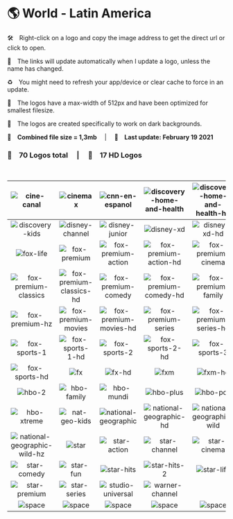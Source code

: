 🌎 World - Latin America
===============

🛠 Right-click on a logo and copy the image address to get the direct url or click to open.

🔗 The links will update automatically when I update a logo, unless the name has changed.

♻️ You might need to refresh your app/device or clear cache to force in an update.

📐 The logos have a max-width of 512px and have been optimized for smallest filesize.

🖤 The logos are created specifically to work on dark backgrounds.

💾 __Combined file size = 1,3mb__  |  📅 __Last update: February 19 2021__  

### 🎨 __70 Logos total__  |  💎 __17 HD Logos__  

 

| ![cine-canal] | ![cinemax] | ![cnn-en-espanol] | ![discovery-home-and-health] | ![discovery-home-and-health-hd] | ![discovery-home-and-health-hz] |
|:-:|:-:|:-:|:-:|:-:|:-:|
| ![discovery-kids] | ![disney-channel] | ![disney-junior] | ![disney-xd] | ![disney-xd-hd] | ![fox-channel] |
| ![fox-life] | ![fox-premium] | ![fox-premium-action] | ![fox-premium-action-hd] | ![fox-premium-cinema] | ![fox-premium-cinema-hd] |
| ![fox-premium-classics] | ![fox-premium-classics-hd] | ![fox-premium-comedy] | ![fox-premium-comedy-hd] | ![fox-premium-family] | ![fox-premium-family-hd] |
| ![fox-premium-hz] | ![fox-premium-movies] | ![fox-premium-movies-hd] | ![fox-premium-series] | ![fox-premium-series-hd] | ![fox-sports] |
| ![fox-sports-1] | ![fox-sports-1-hd] | ![fox-sports-2] | ![fox-sports-2-hd] | ![fox-sports-3] | ![fox-sports-3-hd] |
| ![fox-sports-hd] | ![fx] | ![fx-hd] | ![fxm] | ![fxm-hd] | ![hbo] |
| ![hbo-2] | ![hbo-family] | ![hbo-mundi] | ![hbo-plus] | ![hbo-pop] | ![hbo-signature] |
| ![hbo-xtreme] | ![nat-geo-kids] | ![national-geographic] | ![national-geographic-hd] | ![national-geographic-wild] | ![national-geographic-wild-hd-hz] |
| ![national-geographic-wild-hz] | ![star] | ![star-action] | ![star-channel] | ![star-cinema] | ![star-classics] |
| ![star-comedy] | ![star-fun] | ![star-hits] | ![star-hits-2] | ![star-life] | ![star-plus] |
| ![star-premium] | ![star-series] | ![studio-universal] | ![warner-channel] |  |  |
| ![space] | ![space] | ![space] | ![space] | ![space] | ![space] |

[cine-canal]:https://raw.githubusercontent.com/Tapiosinn/tv-logos/master/countries/world-latin-america/cine-canal-lam.png
[cinemax]:https://raw.githubusercontent.com/Tapiosinn/tv-logos/master/countries/world-latin-america/cinemax-lam.png
[cnn-en-espanol]:https://raw.githubusercontent.com/Tapiosinn/tv-logos/master/countries/world-latin-america/cnn-en-espanol-lam.png
[discovery-home-and-health]:https://raw.githubusercontent.com/Tapiosinn/tv-logos/master/countries/world-latin-america/discovery-home-and-health-lam.png
[discovery-home-and-health-hd]:https://raw.githubusercontent.com/Tapiosinn/tv-logos/master/countries/world-latin-america/discovery-home-and-health-hd-lam.png
[discovery-home-and-health-hz]:https://raw.githubusercontent.com/Tapiosinn/tv-logos/master/countries/world-latin-america/discovery-home-and-health-hz-lam.png
[discovery-kids]:https://raw.githubusercontent.com/Tapiosinn/tv-logos/master/countries/world-latin-america/discovery-kids-lam.png
[disney-channel]:https://raw.githubusercontent.com/Tapiosinn/tv-logos/master/countries/world-latin-america/disney-channel-lam.png
[disney-junior]:https://raw.githubusercontent.com/Tapiosinn/tv-logos/master/countries/world-latin-america/disney-junior-lam.png
[disney-xd]:https://raw.githubusercontent.com/Tapiosinn/tv-logos/master/countries/world-latin-america/disney-xd-lam.png
[disney-xd-hd]:https://raw.githubusercontent.com/Tapiosinn/tv-logos/master/countries/world-latin-america/disney-xd-hd-lam.png
[fox-channel]:https://raw.githubusercontent.com/Tapiosinn/tv-logos/master/countries/world-latin-america/fox-channel-lam.png
[fox-life]:https://raw.githubusercontent.com/Tapiosinn/tv-logos/master/countries/world-latin-america/fox-life-lam.png
[fox-premium]:https://raw.githubusercontent.com/Tapiosinn/tv-logos/master/countries/world-latin-america/fox-premium-lam.png
[fox-premium-action]:https://raw.githubusercontent.com/Tapiosinn/tv-logos/master/countries/world-latin-america/fox-premium-action-lam.png
[fox-premium-action-hd]:https://raw.githubusercontent.com/Tapiosinn/tv-logos/master/countries/world-latin-america/fox-premium-action-hd-lam.png
[fox-premium-cinema]:https://raw.githubusercontent.com/Tapiosinn/tv-logos/master/countries/world-latin-america/fox-premium-cinema-lam.png
[fox-premium-cinema-hd]:https://raw.githubusercontent.com/Tapiosinn/tv-logos/master/countries/world-latin-america/fox-premium-cinema-hd-lam.png
[fox-premium-classics]:https://raw.githubusercontent.com/Tapiosinn/tv-logos/master/countries/world-latin-america/fox-premium-classics-lam.png
[fox-premium-classics-hd]:https://raw.githubusercontent.com/Tapiosinn/tv-logos/master/countries/world-latin-america/fox-premium-classics-hd-lam.png
[fox-premium-comedy]:https://raw.githubusercontent.com/Tapiosinn/tv-logos/master/countries/world-latin-america/fox-premium-comedy-lam.png
[fox-premium-comedy-hd]:https://raw.githubusercontent.com/Tapiosinn/tv-logos/master/countries/world-latin-america/fox-premium-comedy-hd-lam.png
[fox-premium-family]:https://raw.githubusercontent.com/Tapiosinn/tv-logos/master/countries/world-latin-america/fox-premium-family-lam.png
[fox-premium-family-hd]:https://raw.githubusercontent.com/Tapiosinn/tv-logos/master/countries/world-latin-america/fox-premium-family-hd-lam.png
[fox-premium-hz]:https://raw.githubusercontent.com/Tapiosinn/tv-logos/master/countries/world-latin-america/fox-premium-hz-lam.png
[fox-premium-movies]:https://raw.githubusercontent.com/Tapiosinn/tv-logos/master/countries/world-latin-america/fox-premium-movies-lam.png
[fox-premium-movies-hd]:https://raw.githubusercontent.com/Tapiosinn/tv-logos/master/countries/world-latin-america/fox-premium-movies-hd-lam.png
[fox-premium-series]:https://raw.githubusercontent.com/Tapiosinn/tv-logos/master/countries/world-latin-america/fox-premium-series-lam.png
[fox-premium-series-hd]:https://raw.githubusercontent.com/Tapiosinn/tv-logos/master/countries/world-latin-america/fox-premium-series-hd-lam.png
[fox-sports]:https://raw.githubusercontent.com/Tapiosinn/tv-logos/master/countries/world-latin-america/fox-sports-lam.png
[fox-sports-1]:https://raw.githubusercontent.com/Tapiosinn/tv-logos/master/countries/world-latin-america/fox-sports-1-lam.png
[fox-sports-1-hd]:https://raw.githubusercontent.com/Tapiosinn/tv-logos/master/countries/world-latin-america/fox-sports-1-hd-lam.png
[fox-sports-2]:https://raw.githubusercontent.com/Tapiosinn/tv-logos/master/countries/world-latin-america/fox-sports-2-lam.png
[fox-sports-2-hd]:https://raw.githubusercontent.com/Tapiosinn/tv-logos/master/countries/world-latin-america/fox-sports-2-hd-lam.png
[fox-sports-3]:https://raw.githubusercontent.com/Tapiosinn/tv-logos/master/countries/world-latin-america/fox-sports-3-lam.png
[fox-sports-3-hd]:https://raw.githubusercontent.com/Tapiosinn/tv-logos/master/countries/world-latin-america/fox-sports-3-hd-lam.png
[fox-sports-hd]:https://raw.githubusercontent.com/Tapiosinn/tv-logos/master/countries/world-latin-america/fox-sports-hd-lam.png
[fx]:https://raw.githubusercontent.com/Tapiosinn/tv-logos/master/countries/world-latin-america/fx-lam.png
[fx-hd]:https://raw.githubusercontent.com/Tapiosinn/tv-logos/master/countries/world-latin-america/fx-hd-lam.png
[fxm]:https://raw.githubusercontent.com/Tapiosinn/tv-logos/master/countries/world-latin-america/fxm-lam.png
[fxm-hd]:https://raw.githubusercontent.com/Tapiosinn/tv-logos/master/countries/world-latin-america/fxm-hd-lam.png
[hbo]:https://raw.githubusercontent.com/Tapiosinn/tv-logos/master/countries/world-latin-america/hbo-lam.png
[hbo-2]:https://raw.githubusercontent.com/Tapiosinn/tv-logos/master/countries/world-latin-america/hbo-2-lam.png
[hbo-family]:https://raw.githubusercontent.com/Tapiosinn/tv-logos/master/countries/world-latin-america/hbo-family-lam.png
[hbo-mundi]:https://raw.githubusercontent.com/Tapiosinn/tv-logos/master/countries/world-latin-america/hbo-mundi-lam.png
[hbo-plus]:https://raw.githubusercontent.com/Tapiosinn/tv-logos/master/countries/world-latin-america/hbo-plus-lam.png
[hbo-pop]:https://raw.githubusercontent.com/Tapiosinn/tv-logos/master/countries/world-latin-america/hbo-pop-lam.png
[hbo-signature]:https://raw.githubusercontent.com/Tapiosinn/tv-logos/master/countries/world-latin-america/hbo-signature-lam.png
[hbo-xtreme]:https://raw.githubusercontent.com/Tapiosinn/tv-logos/master/countries/world-latin-america/hbo-xtreme-lam.png
[nat-geo-kids]:https://raw.githubusercontent.com/Tapiosinn/tv-logos/master/countries/world-latin-america/nat-geo-kids-lam.png
[national-geographic]:https://raw.githubusercontent.com/Tapiosinn/tv-logos/master/countries/world-latin-america/national-geographic-lam.png
[national-geographic-hd]:https://raw.githubusercontent.com/Tapiosinn/tv-logos/master/countries/world-latin-america/national-geographic-hd-lam.png
[national-geographic-wild]:https://raw.githubusercontent.com/Tapiosinn/tv-logos/master/countries/world-latin-america/national-geographic-wild-lam.png
[national-geographic-wild-hd-hz]:https://raw.githubusercontent.com/Tapiosinn/tv-logos/master/countries/world-latin-america/national-geographic-wild-hd-hz-lam.png
[national-geographic-wild-hz]:https://raw.githubusercontent.com/Tapiosinn/tv-logos/master/countries/world-latin-america/national-geographic-wild-hz-lam.png
[star]:https://raw.githubusercontent.com/Tapiosinn/tv-logos/master/countries/world-latin-america/star-lam.png
[star-action]:https://raw.githubusercontent.com/Tapiosinn/tv-logos/master/countries/world-latin-america/star-action-lam.png
[star-channel]:https://raw.githubusercontent.com/Tapiosinn/tv-logos/master/countries/world-latin-america/star-channel-lam.png
[star-cinema]:https://raw.githubusercontent.com/Tapiosinn/tv-logos/master/countries/world-latin-america/star-cinema-lam.png
[star-classics]:https://raw.githubusercontent.com/Tapiosinn/tv-logos/master/countries/world-latin-america/star-classics-lam.png
[star-comedy]:https://raw.githubusercontent.com/Tapiosinn/tv-logos/master/countries/world-latin-america/star-comedy-lam.png
[star-fun]:https://raw.githubusercontent.com/Tapiosinn/tv-logos/master/countries/world-latin-america/star-fun-lam.png
[star-hits]:https://raw.githubusercontent.com/Tapiosinn/tv-logos/master/countries/world-latin-america/star-hits-lam.png
[star-hits-2]:https://raw.githubusercontent.com/Tapiosinn/tv-logos/master/countries/world-latin-america/star-hits-2-lam.png
[star-life]:https://raw.githubusercontent.com/Tapiosinn/tv-logos/master/countries/world-latin-america/star-life-lam.png
[star-plus]:https://raw.githubusercontent.com/Tapiosinn/tv-logos/master/countries/world-latin-america/star-plus-lam.png
[star-premium]:https://raw.githubusercontent.com/Tapiosinn/tv-logos/master/countries/world-latin-america/star-premium-lam.png
[star-series]:https://raw.githubusercontent.com/Tapiosinn/tv-logos/master/countries/world-latin-america/star-series-lam.png
[studio-universal]:https://raw.githubusercontent.com/Tapiosinn/tv-logos/master/countries/world-latin-america/studio-universal-lam.png
[warner-channel]:https://raw.githubusercontent.com/Tapiosinn/tv-logos/master/countries/world-latin-america/warner-channel-lam.png

[space]:https://github.com/Tapiosinn/tv-logos/blob/master/misc/%CE%A9/space-1500.png
